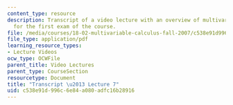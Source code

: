 ```yaml
---
content_type: resource
description: Transcript of a video lecture with an overview of multivariate calculus
  for the first exam of the course.
file: /media/courses/18-02-multivariable-calculus-fall-2007/c538e91d996c6e84a080adfc16b28916_18_022007L07.pdf
file_type: application/pdf
learning_resource_types:
- Lecture Videos
ocw_type: OCWFile
parent_title: Video Lectures
parent_type: CourseSection
resourcetype: Document
title: "Transcript \u2013 Lecture 7"
uid: c538e91d-996c-6e84-a080-adfc16b28916
---
```

